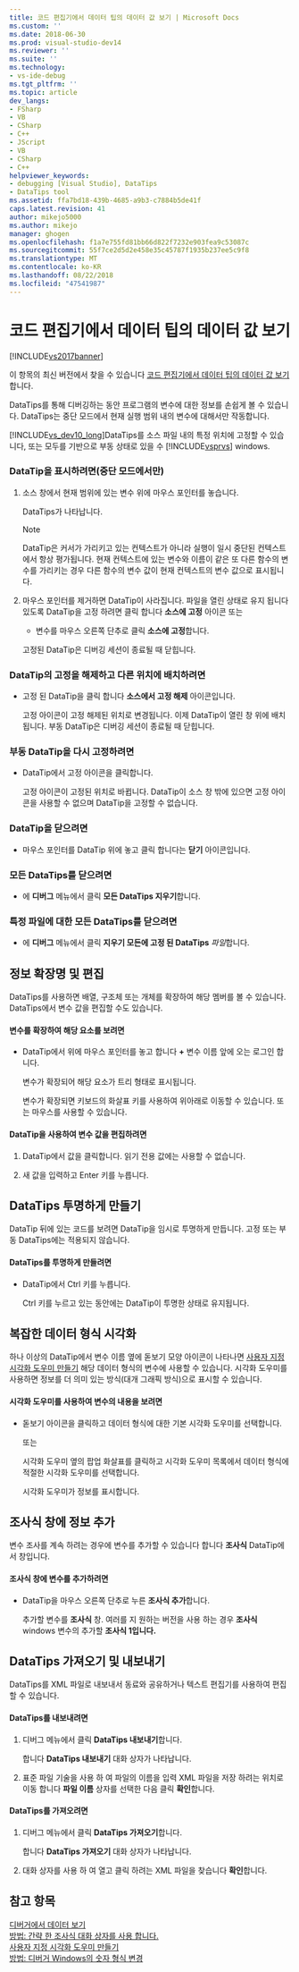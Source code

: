 ```yaml
---
title: 코드 편집기에서 데이터 팁의 데이터 값 보기 | Microsoft Docs
ms.custom: ''
ms.date: 2018-06-30
ms.prod: visual-studio-dev14
ms.reviewer: ''
ms.suite: ''
ms.technology:
- vs-ide-debug
ms.tgt_pltfrm: ''
ms.topic: article
dev_langs:
- FSharp
- VB
- CSharp
- C++
- JScript
- VB
- CSharp
- C++
helpviewer_keywords:
- debugging [Visual Studio], DataTips
- DataTips tool
ms.assetid: ffa7bd18-439b-4685-a9b3-c7884b5de41f
caps.latest.revision: 41
author: mikejo5000
ms.author: mikejo
manager: ghogen
ms.openlocfilehash: f1a7e755fd81bb66d822f7232e903fea9c53087c
ms.sourcegitcommit: 55f7ce2d5d2e458e35c45787f1935b237ee5c9f8
ms.translationtype: MT
ms.contentlocale: ko-KR
ms.lasthandoff: 08/22/2018
ms.locfileid: "47541987"
---
```

# <a name="view-data-values-in-data-tips--in-the-code-editor"></a>코드 편집기에서 데이터 팁의 데이터 값 보기
[!INCLUDE[vs2017banner](../includes/vs2017banner.md)]

이 항목의 최신 버전에서 찾을 수 있습니다 [코드 편집기에서 데이터 팁의 데이터 값 보기](https://docs.microsoft.com/visualstudio/debugger/view-data-values-in-data-tips-in-the-code-editor)합니다.  
  
DataTips를 통해 디버깅하는 동안 프로그램의 변수에 대한 정보를 손쉽게 볼 수 있습니다. DataTips는 중단 모드에서 현재 실행 범위 내의 변수에 대해서만 작동합니다.  
  
 [!INCLUDE[vs_dev10_long](../includes/vs-dev10-long-md.md)]DataTips를 소스 파일 내의 특정 위치에 고정할 수 있습니다, 또는 모두를 기반으로 부동 상태로 있을 수 [!INCLUDE[vsprvs](../includes/vsprvs-md.md)] windows.  
  
### <a name="to-display-a-datatip-in-break-mode-only"></a>DataTip을 표시하려면(중단 모드에서만)  
  
1.  소스 창에서 현재 범위에 있는 변수 위에 마우스 포인터를 놓습니다.  
  
     DataTips가 나타납니다.  
  
    > [!NOTE]
    >  DataTip은 커서가 가리키고 있는 컨텍스트가 아니라 실행이 일시 중단된 컨텍스트에서 항상 평가됩니다. 현재 컨텍스트에 있는 변수와 이름이 같은 또 다른 함수의 변수를 가리키는 경우 다른 함수의 변수 값이 현재 컨텍스트의 변수 값으로 표시됩니다.  
  
2.  마우스 포인터를 제거하면 DataTip이 사라집니다. 파일을 열린 상태로 유지 됩니다 있도록 DataTip을 고정 하려면 클릭 합니다 **소스에 고정** 아이콘 또는  
  
    -   변수를 마우스 오른쪽 단추로 클릭 **소스에 고정**합니다.  
  
     고정된 DataTip은 디버깅 세션이 종료될 때 닫힙니다.  
  
### <a name="to-unpin-a-datatip-and-make-it-float"></a>DataTip의 고정을 해제하고 다른 위치에 배치하려면  
  
-   고정 된 DataTip을 클릭 합니다 **소스에서 고정 해제** 아이콘입니다.  
  
     고정 아이콘이 고정 해제된 위치로 변경됩니다. 이제 DataTip이 열린 창 위에 배치됩니다. 부동 DataTip은 디버깅 세션이 종료될 때 닫힙니다.  
  
### <a name="to-repin-a-floating-datatip"></a>부동 DataTip을 다시 고정하려면  
  
-   DataTip에서 고정 아이콘을 클릭합니다.  
  
     고정 아이콘이 고정된 위치로 바뀝니다. DataTip이 소스 창 밖에 있으면 고정 아이콘을 사용할 수 없으며 DataTip을 고정할 수 없습니다.  
  
### <a name="to-close-a-datatip"></a>DataTip을 닫으려면  
  
-   마우스 포인터를 DataTip 위에 놓고 클릭 합니다는 **닫기** 아이콘입니다.  
  
### <a name="to-close-all-datatips"></a>모든 DataTips를 닫으려면  
  
-   에 **디버그** 메뉴에서 클릭 **모든 DataTips 지우기**합니다.  
  
### <a name="to-close-all-datatips-for-a-specific-file"></a>특정 파일에 대한 모든 DataTips를 닫으려면  
  
-   에 **디버그** 메뉴에서 클릭 **지우기 모든에 고정 된 DataTips** *파일*합니다.  
  
## <a name="expanding-and-editing-information"></a>정보 확장명 및 편집  
 DataTips를 사용하면 배열, 구조체 또는 개체를 확장하여 해당 멤버를 볼 수 있습니다. DataTips에서 변수 값을 편집할 수도 있습니다.  
  
#### <a name="to-expand-a-variable-to-see-its-elements"></a>변수를 확장하여 해당 요소를 보려면  
  
-   DataTip에서 위에 마우스 포인터를 놓고 합니다 **+** 변수 이름 앞에 오는 로그인 합니다.  
  
     변수가 확장되어 해당 요소가 트리 형태로 표시됩니다.  
  
     변수가 확장되면 키보드의 화살표 키를 사용하여 위아래로 이동할 수 있습니다. 또는 마우스를 사용할 수 있습니다.  
  
#### <a name="to-edit-the-value-of-a-variable-using-a-datatip"></a>DataTip을 사용하여 변수 값을 편집하려면  
  
1.  DataTip에서 값을 클릭합니다. 읽기 전용 값에는 사용할 수 없습니다.  
  
2.  새 값을 입력하고 Enter 키를 누릅니다.  
  
## <a name="making-a-datatip-transparent"></a>DataTips 투명하게 만들기  
 DataTip 뒤에 있는 코드를 보려면 DataTip을 임시로 투명하게 만듭니다. 고정 또는 부동 DataTips에는 적용되지 않습니다.  
  
#### <a name="to-make-a-datatip-transparent"></a>DataTips를 투명하게 만들려면  
  
-   DataTip에서 Ctrl 키를 누릅니다.  
  
     Ctrl 키를 누르고 있는 동안에는 DataTip이 투명한 상태로 유지됩니다.  
  
## <a name="visualizing-complex-data-types"></a>복잡한 데이터 형식 시각화  
 하나 이상의 DataTip에서 변수 이름 옆에 돋보기 모양 아이콘이 나타나면 [사용자 지정 시각화 도우미 만들기](../debugger/create-custom-visualizers-of-data.md) 해당 데이터 형식의 변수에 사용할 수 있습니다. 시각화 도우미를 사용하면 정보를 더 의미 있는 방식(대개 그래픽 방식)으로 표시할 수 있습니다.  
  
#### <a name="to-view-the-contents-of-a-variable-using-a-visualizer"></a>시각화 도우미를 사용하여 변수의 내용을 보려면  
  
-   돋보기 아이콘을 클릭하고 데이터 형식에 대한 기본 시각화 도우미를 선택합니다.  
  
     또는  
  
     시각화 도우미 옆의 팝업 화살표를 클릭하고 시각화 도우미 목록에서 데이터 형식에 적절한 시각화 도우미를 선택합니다.  
  
     시각화 도우미가 정보를 표시합니다.  
  
## <a name="adding-information-to-a-watch-window"></a>조사식 창에 정보 추가  
 변수 조사를 계속 하려는 경우에 변수를 추가할 수 있습니다 합니다 **조사식** DataTip에서 창입니다.  
  
#### <a name="to-add-a-variable-to-the-watch-window"></a>조사식 창에 변수를 추가하려면  
  
-   DataTip을 마우스 오른쪽 단추로 누른 **조사식 추가**합니다.  
  
     추가할 변수를 **조사식** 창. 여러를 지 원하는 버전을 사용 하는 경우 **조사식** windows 변수의 추가할 **조사식 1입니다.**  
  
## <a name="importing-and-exporting-datatips"></a>DataTips 가져오기 및 내보내기  
 DataTips를 XML 파일로 내보내서 동료와 공유하거나 텍스트 편집기를 사용하여 편집할 수 있습니다.  
  
#### <a name="to-export-datatips"></a>DataTips를 내보내려면  
  
1.  디버그 메뉴에서 클릭 **DataTips 내보내기**합니다.  
  
     합니다 **DataTips 내보내기** 대화 상자가 나타납니다.  
  
2.  표준 파일 기술을 사용 하 여 파일의 이름을 입력 XML 파일을 저장 하려는 위치로 이동 합니다 **파일 이름** 상자를 선택한 다음 클릭 **확인**합니다.  
  
#### <a name="to-import-datatips"></a>DataTips를 가져오려면  
  
1.  디버그 메뉴에서 클릭 **DataTips 가져오기**합니다.  
  
     합니다 **DataTips 가져오기** 대화 상자가 나타납니다.  
  
2.  대화 상자를 사용 하 여 열고 클릭 하려는 XML 파일을 찾습니다 **확인**합니다.  
  
## <a name="see-also"></a>참고 항목  
 [디버거에서 데이터 보기](../debugger/viewing-data-in-the-debugger.md)   
 [방법: 간략 한 조사식 대화 상자를 사용 합니다.](http://msdn.microsoft.com/library/ffaee1dd-e5ce-4ef2-9401-d28329398867)   
 [사용자 지정 시각화 도우미 만들기](../debugger/create-custom-visualizers-of-data.md)   
 [방법: 디버거 Windows의 숫자 형식 변경](http://msdn.microsoft.com/library/cd593847-a625-411d-a430-b798346ef18f)



